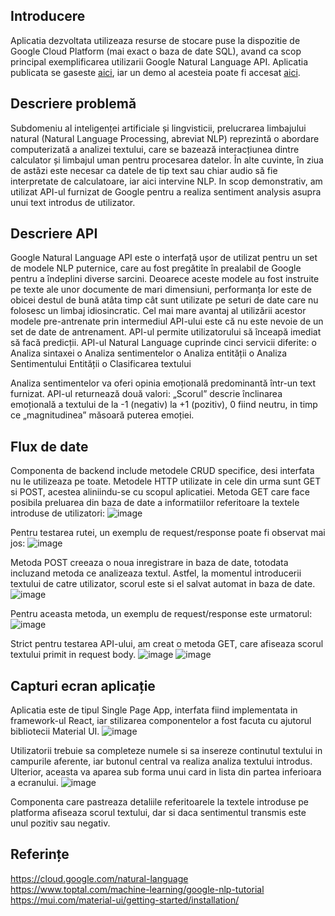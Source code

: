## Introducere
Aplicatia dezvoltata utilizeaza resurse de stocare puse la dispozitie de Google Cloud Platform (mai exact o baza de date SQL), avand ca scop principal exemplificarea utilizarii Google Natural Language API. Aplicatia publicata se gaseste [aici](https://damp-brook-66360.herokuapp.com/), iar un demo al acesteia poate fi accesat [aici](https://youtu.be/ipwInQ-6Y1k).
## Descriere problemă 
Subdomeniu al inteligenței artificiale și lingvisticii, prelucrarea limbajului natural (Natural Language Processing, abreviat NLP) reprezintă o abordare computerizată a analizei textului, care se bazează interacțiunea dintre calculator și limbajul uman pentru procesarea datelor. În alte cuvinte, în ziua de astăzi este necesar ca datele de tip text sau chiar audio să fie interpretate de calculatoare, iar aici intervine NLP.
In scop demonstrativ, am utilizat API-ul furnizat de Google pentru a realiza sentiment analysis asupra unui text introdus de utilizator.
## Descriere API 
Google Natural Language API este o interfață ușor de utilizat pentru un set de modele NLP puternice, care au fost pregătite în prealabil de Google pentru a îndeplini diverse sarcini. Deoarece aceste modele au fost instruite pe texte ale unor documente de mari dimensiuni, performanța lor este de obicei destul de bună atâta timp cât sunt utilizate pe seturi de date care nu folosesc un limbaj idiosincratic.
Cel mai mare avantaj al utilizării acestor modele pre-antrenate prin intermediul API-ului este că nu este nevoie de un set de date de antrenament. API-ul permite utilizatorului să înceapă imediat să facă predicții.
API-ul Natural Language cuprinde cinci servicii diferite:
o	Analiza sintaxei
o	Analiza sentimentelor
o	Analiza entității
o	Analiza Sentimentului Entității
o	Clasificarea textului

Analiza sentimentelor va oferi opinia emoțională predominantă într-un text furnizat. API-ul returnează două valori: „Scorul” descrie înclinarea emoțională a textului de la -1 (negativ) la +1 (pozitiv), 0 fiind neutru, in timp ce „magnitudinea” măsoară puterea emoției.
## Flux de date
Componenta de backend include metodele CRUD specifice, desi interfata nu le utilizeaza pe toate.
Metodele HTTP utilizate in cele din urma sunt GET si POST, acestea aliniindu-se cu scopul aplicatiei.
Metoda GET care face posibila preluarea din baza de date a informatiilor referitoare la textele introduse de utilizatori:
![image](https://user-images.githubusercontent.com/44543705/168165971-de76f630-a03d-4f4b-a51c-692a53c38147.png)

Pentru testarea rutei, un exemplu de request/response poate fi observat mai jos:
 ![image](https://user-images.githubusercontent.com/44543705/168166038-2cd739c8-0558-415e-aed9-71c73cf645f5.png)

Metoda POST creeaza o noua inregistrare in baza de date, totodata incluzand metoda ce analizeaza textul. Astfel, la momentul introducerii textului de catre utilizator, scorul este si el salvat automat in baza de date.
![image](https://user-images.githubusercontent.com/44543705/168166079-b22ebf3c-2b3b-49e8-a536-b39d40f0002e.png)

 
Pentru aceasta metoda, un exemplu de request/response este urmatorul:
 ![image](https://user-images.githubusercontent.com/44543705/168166116-28557da5-41e3-4afb-a11f-1cd3b36e6332.png)

Strict pentru testarea API-ului, am creat o metoda GET, care afiseaza scorul textului primit in request body.
 ![image](https://user-images.githubusercontent.com/44543705/168166155-8c7d529e-d66e-4eed-be82-5d04efeca6fa.png)
![image](https://user-images.githubusercontent.com/44543705/168166176-9e0e3bb3-2b3e-4884-aa82-9bdc82969453.png)

## Capturi ecran aplicație 
Aplicatia este de tipul Single Page App, interfata fiind implementata in framework-ul React, iar stilizarea componentelor a fost facuta cu ajutorul bibliotecii Material UI.
 ![image](https://user-images.githubusercontent.com/44543705/168166204-1c820669-bc7b-4a02-a0b8-ea877fd2c34b.png)

Utilizatorii trebuie sa completeze numele si sa insereze continutul textului in campurile aferente, iar butonul central va realiza analiza textului introdus. Ulterior, aceasta va aparea sub forma unui card in lista din partea inferioara a ecranului.
 ![image](https://user-images.githubusercontent.com/44543705/168166224-eef8d2c7-883d-4858-90d4-d3980f73608a.png)

Componenta care pastreaza detaliile referitoarele la textele introduse pe platforma afiseaza scorul textului, dar si daca sentimentul transmis este unul pozitiv sau negativ.

## Referințe
https://cloud.google.com/natural-language
https://www.toptal.com/machine-learning/google-nlp-tutorial
https://mui.com/material-ui/getting-started/installation/

